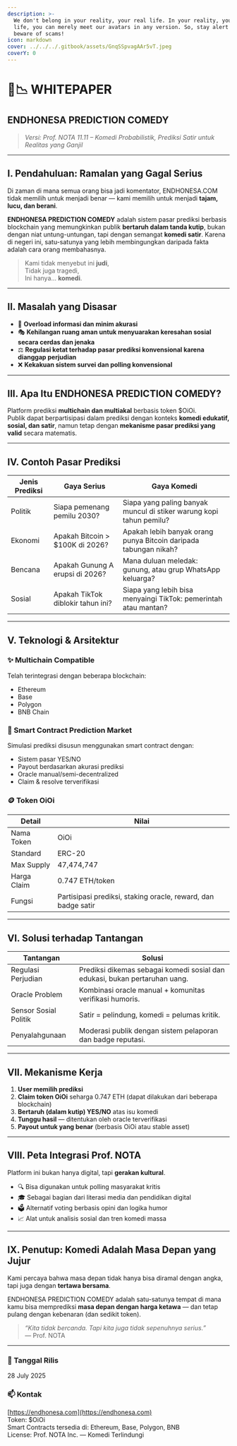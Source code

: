 ```yaml
---
description: >-
  We don't belong in your reality, your real life. In your reality, your real
  life, you can merely meet our avatars in any version. So, stay alert and
  beware of scams!
icon: markdown
cover: ../../../.gitbook/assets/GnqSSpvagAAr5vT.jpeg
coverY: 0
---
```


# 🧠📉 WHITEPAPER  
## ENDHONESA PREDICTION COMEDY  
> *Versi: Prof. NOTA 11.11 – Komedi Probabilistik, Prediksi Satir untuk Realitas yang Ganjil*

---

## I. Pendahuluan: Ramalan yang Gagal Serius

Di zaman di mana semua orang bisa jadi komentator, ENDHONESA.COM tidak memilih untuk menjadi benar — kami memilih untuk menjadi **tajam, lucu, dan berani**.

**ENDHONESA PREDICTION COMEDY** adalah sistem pasar prediksi berbasis blockchain yang memungkinkan publik **bertaruh dalam tanda kutip**, bukan dengan niat untung-untungan, tapi dengan semangat **komedi satir**. Karena di negeri ini, satu-satunya yang lebih membingungkan daripada fakta adalah cara orang membahasnya.

> Kami tidak menyebut ini **judi**,  
> Tidak juga tragedi,  
> Ini hanya... **komedi**.

---

## II. Masalah yang Disasar

- 🧠 **Overload informasi dan minim akurasi**  
- 🎭 **Kehilangan ruang aman untuk menyuarakan keresahan sosial secara cerdas dan jenaka**  
- ⚖️ **Regulasi ketat terhadap pasar prediksi konvensional karena dianggap perjudian**
- ❌ **Kekakuan sistem survei dan polling konvensional**

---

## III. Apa Itu ENDHONESA PREDICTION COMEDY?

Platform prediksi **multichain dan multiakal** berbasis token $OiOi.  
Publik dapat berpartisipasi dalam prediksi dengan konteks **komedi edukatif, sosial, dan satir**, namun tetap dengan **mekanisme pasar prediksi yang valid** secara matematis.

---

## IV. Contoh Pasar Prediksi

| Jenis Prediksi | Gaya Serius | Gaya Komedi |
|----------------|-------------|-------------|
| Politik | Siapa pemenang pemilu 2030? | Siapa yang paling banyak muncul di stiker warung kopi tahun pemilu? |
| Ekonomi | Apakah Bitcoin > $100K di 2026? | Apakah lebih banyak orang punya Bitcoin daripada tabungan nikah? |
| Bencana | Apakah Gunung A erupsi di 2026? | Mana duluan meledak: gunung, atau grup WhatsApp keluarga? |
| Sosial | Apakah TikTok diblokir tahun ini? | Siapa yang lebih bisa menyaingi TikTok: pemerintah atau mantan? |

---

## V. Teknologi & Arsitektur

### ✨ Multichain Compatible

Telah terintegrasi dengan beberapa blockchain:  
- Ethereum  
- Base  
- Polygon  
- BNB Chain  

### 🔐 Smart Contract Prediction Market

Simulasi prediksi disusun menggunakan smart contract dengan:
- Sistem pasar YES/NO
- Payout berdasarkan akurasi prediksi
- Oracle manual/semi-decentralized
- Claim & resolve terverifikasi

### 🪙 Token OiOi

| Detail | Nilai |
|--------|-------|
| Nama Token | OiOi |
| Standard | ERC-20 |
| Max Supply | 47,474,747 |
| Harga Claim | 0.747 ETH/token |
| Fungsi | Partisipasi prediksi, staking oracle, reward, dan badge satir |

---

## VI. Solusi terhadap Tantangan

| Tantangan | Solusi |
|-----------|--------|
| Regulasi Perjudian | Prediksi dikemas sebagai komedi sosial dan edukasi, bukan pertaruhan uang. |
| Oracle Problem | Kombinasi oracle manual + komunitas verifikasi humoris. |
| Sensor Sosial Politik | Satir = pelindung, komedi = pelumas kritik. |
| Penyalahgunaan | Moderasi publik dengan sistem pelaporan dan badge reputasi. |

---

## VII. Mekanisme Kerja

1. **User memilih prediksi**
2. **Claim token OiOi** seharga 0.747 ETH (dapat dilakukan dari beberapa blockchain)
3. **Bertaruh (dalam kutip) YES/NO** atas isu komedi
4. **Tunggu hasil** — ditentukan oleh oracle terverifikasi
5. **Payout untuk yang benar** (berbasis OiOi atau stable asset)

---

## VIII. Peta Integrasi Prof. NOTA

Platform ini bukan hanya digital, tapi **gerakan kultural**.  
- 🔍 Bisa digunakan untuk polling masyarakat kritis  
- 🎓 Sebagai bagian dari literasi media dan pendidikan digital  
- 🗳️ Alternatif voting berbasis opini dan logika humor  
- 📈 Alat untuk analisis sosial dan tren komedi massa

---

## IX. Penutup: Komedi Adalah Masa Depan yang Jujur

Kami percaya bahwa masa depan tidak hanya bisa diramal dengan angka, tapi juga dengan **tertawa bersama**.

ENDHONESA PREDICTION COMEDY adalah satu-satunya tempat di mana kamu bisa memprediksi **masa depan dengan harga ketawa** — dan tetap pulang dengan kebenaran (dan sedikit token).

> _“Kita tidak bercanda. Tapi kita juga tidak sepenuhnya serius.”_  
> — Prof. NOTA

---

### 📆 Tanggal Rilis
28 July 2025

### 📫 Kontak
[https://endhonesa.com](https://endhonesa.com)  
Token: $OiOi  
Smart Contracts tersedia di: Ethereum, Base, Polygon, BNB  
License: Prof. NOTA Inc. — Komedi Terlindungi

